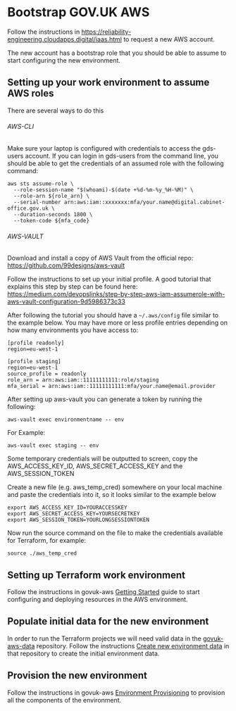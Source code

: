 # Bootstrap GOV.UK AWS

Follow the instructions in https://reliability-engineering.cloudapps.digital/iaas.html to request a new AWS account.

The new account has a bootstrap role that you should be able to assume to start configuring the new environment.

## Setting up your work environment to assume AWS roles

There are several ways to do this

###### AWS-CLI

Make sure your laptop is configured with credentials to access the gds-users account. If you can login in gds-users from the command line, you should be able to get the credentials of an assumed role with the following command:

```
aws sts assume-role \
  --role-session-name "$(whoami)-$(date +%d-%m-%y_%H-%M)" \
  --role-arn ${role_arn} \
  --serial-number arn:aws:iam::xxxxxxx:mfa/your.name@digital.cabinet-office.gov.uk \
  --duration-seconds 1800 \
  --token-code ${mfa_code}
```

###### AWS-VAULT

Download and install a copy of AWS Vault from the official repo:
https://github.com/99designs/aws-vault

Follow the instructions to set up your initial profile. A good tutorial that explains this step by step can be found here:
https://medium.com/devopslinks/step-by-step-aws-iam-assumerole-with-aws-vault-configuration-9d5986373c33

After following the tutorial you should have a ``` ~/.aws/config ``` file similar to the example below. You may have more or less profile entries depending on how many environments you have access to:
```
[profile readonly]
region=eu-west-1

[profile staging]
region=eu-west-1
source_profile = readonly
role_arn = arn:aws:iam::11111111111:role/staging
mfa_serial = arn:aws:iam::11111111111:mfa/your.name@email.provider
```

After setting up aws-vault you can generate a token by running the following:
```
aws-vault exec environmentname -- env
```
For Example:
```
aws-vault exec staging -- env
```  
Some temporary credentials will be outputted to screen, copy the AWS_ACCESS_KEY_ID, AWS_SECRET_ACCESS_KEY and the AWS_SESSION_TOKEN

Create a new file (e.g. aws_temp_cred) somewhere on your local machine and paste the credentials into it, so it looks similar to the example below

```
export AWS_ACCESS_KEY_ID=YOURACCESSKEY
export AWS_SECRET_ACCESS_KEY=YOURSECRETKEY
export AWS_SESSION_TOKEN=YOURLONGSESSIONTOKEN
```
Now run the source command on the file to make the credentials available for Terraform, for example:

``` source ./aws_temp_cred ```

## Setting up Terraform work environment

Follow the instructions in govuk-aws [Getting Started](https://github.com/alphagov/govuk-aws/blob/master/doc/guides/getting-started.md) guide to start configuring and deploying resources in the AWS environment.

## Populate initial data for the new environment

In order to run the Terraform projects we will need valid data in the [govuk-aws-data](https://github.com/alphagov/govuk-aws-data) repository. Follow the instructions [Create new environment data](https://github.com/alphagov/govuk-aws-data/blob/master/docs/new-environment-data.md) in that repository to create the initial environment data.

## Provision the new environment

Follow the instructions in govuk-aws [Environment Provisioning](https://github.com/alphagov/govuk-aws/blob/master/doc/guides/environment-provisioning.md) to provision all the components of the environment.

